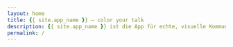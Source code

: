```yaml
---
layout: home
title: {{ site.app_name }} – color your talk
description: {{ site.app_name }} ist die App für echte, visuelle Kommunikation – mit einem psychologisch informierten Farbcode für Alltag und Business.
permalink: /
---
```

<!-- TODO: Replace the default hero/subhead and sections on the home layout with the exact copy you provide.
     The layout already renders: hero, value props grid, how-it-works, highlights, screenshots, testimonials, CTA. -->
